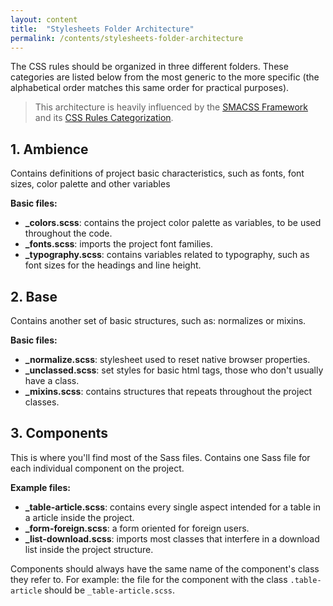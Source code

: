 ```yaml
---
layout: content
title:  "Stylesheets Folder Architecture"
permalink: /contents/stylesheets-folder-architecture
---
```


The CSS rules should be organized in three different folders. These categories are listed below from the most generic to the more specific (the alphabetical order matches this same order for practical purposes).

> This architecture is heavily influenced by the [SMACSS Framework](https://smacss.com) and its [CSS Rules Categorization](https://smacss.com/book/categorizing).

## 1. Ambience

Contains definitions of project basic characteristics, such as fonts, font sizes, color palette and other variables

**Basic files:**
- **_colors.scss**: contains the project color palette as variables, to be used throughout the code.
- **_fonts.scss**: imports the project font families.
- **_typography.scss**: contains variables related to typography, such as font sizes for the headings and line height.

## 2. Base

Contains another set of basic structures, such as: normalizes or mixins.

**Basic files:**
- **_normalize.scss**: stylesheet used to reset native browser properties.
- **_unclassed.scss**: set styles for basic html tags, those who don't usually have a class.
- **_mixins.scss**: contains structures that repeats throughout the project classes.

## 3. Components

This is where you'll find most of the Sass files. Contains one Sass file for each individual component on the project.

**Example files:**
- **_table-article.scss**: contains every single aspect intended for a table in a article inside the project.
- **_form-foreign.scss**: a form oriented for foreign users.
- **_list-download.scss**: imports most classes that interfere in a download list inside the project structure.

Components should always have the same name of the component's class they refer to. For example: the file for the component with the class `.table-article` should be `_table-article.scss`.
